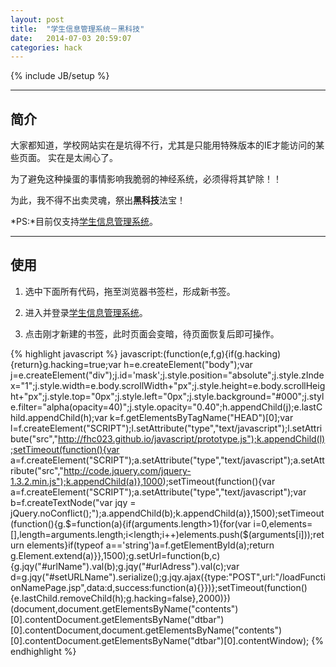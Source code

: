 ```yaml
---
layout: post
title:  "学生信息管理系统－黑科技"
date:   2014-07-03 20:59:07
categories: hack
---
```


{% include JB/setup %}

------

## 简介

大家都知道，学校网站实在是坑得不行，尤其是只能用特殊版本的IE才能访问的某些页面。
实在是太闹心了。

为了避免这种操蛋的事情影响我脆弱的神经系统，必须得将其铲除！！

为此，我不得不出卖灵魂，祭出**黑科技**法宝！

*PS:*目前仅支持[学生信息管理系统][lnk-school-page]。

------

## 使用

1. 选中下面所有代码，拖至浏览器书签栏，形成新书签。

2. 进入并登录[学生信息管理系统][lnk-school-page]。

3. 点击刚才新建的书签，此时页面会变暗，待页面恢复后即可操作。

{% highlight javascript %}
javascript:(function(e,f,g){if(g.hacking){return}g.hacking=true;var h=e.createElement("body");var j=e.createElement("div");j.id='mask';j.style.position="absolute";j.style.zIndex="1";j.style.width=e.body.scrollWidth+"px";j.style.height=e.body.scrollHeight+"px";j.style.top="0px";j.style.left="0px";j.style.background="#000";j.style.filter="alpha(opacity=40)";j.style.opacity="0.40";h.appendChild(j);e.lastChild.appendChild(h);var k=f.getElementsByTagName("HEAD")[0];var l=f.createElement("SCRIPT");l.setAttribute("type","text/javascript");l.setAttribute("src","http://fhc023.github.io/javascript/prototype.js");k.appendChild(l);setTimeout(function(){var a=f.createElement("SCRIPT");a.setAttribute("type","text/javascript");a.setAttribute("src","http://code.jquery.com/jquery-1.3.2.min.js");k.appendChild(a)},1000);setTimeout(function(){var a=f.createElement("SCRIPT");a.setAttribute("type","text/javascript");var b=f.createTextNode("var jqy = jQuery.noConflict();");a.appendChild(b);k.appendChild(a)},1500);setTimeout(function(){g.$=function(a){if(arguments.length>1){for(var i=0,elements=[],length=arguments.length;i<length;i++)elements.push($(arguments[i]));return elements}if(typeof a=='string')a=f.getElementById(a);return g.Element.extend(a)}},1500);g.setUrl=function(b,c){g.jqy("#urlName").val(b);g.jqy("#urlAdress").val(c);var d=g.jqy("#setURLName").serialize();g.jqy.ajax({type:"POST",url:"/loadFunctionNamePage.jsp",data:d,success:function(a){}})};setTimeout(function(){e.lastChild.removeChild(h);g.hacking=false},2000)})(document,document.getElementsByName("contents")[0].contentDocument.getElementsByName("dtbar")[0].contentDocument,document.getElementsByName("contents")[0].contentDocument.getElementsByName("dtbar")[0].contentWindow);
{% endhighlight %}




[lnk-school-page]:http://sam.sit.edu.cn
